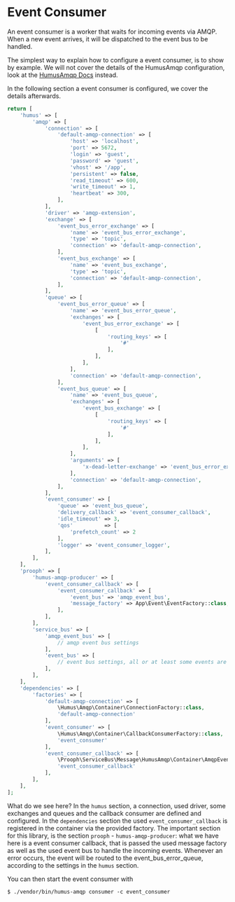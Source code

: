 # Event Consumer

An event consumer is a worker that waits for incoming events via AMQP. When a new event arrives, it will be
dispatched to the event bus to be handled.

The simplest way to explain how to configure a event consumer, is to show by example.
We will not cover the details of the HumusAmqp configuration, look at the
[HumusAmqp Docs](https://humusamqp.readthedocs.io/en/latest/) instead.

In the following section a event consumer is configured, we cover the details afterwards.

```php
return [
    'humus' => [
        'amqp' => [
            'connection' => [
                'default-amqp-connection' => [
                    'host' => 'localhost',
                    'port' => 5672,
                    'login' => 'guest',
                    'password' => 'guest',
                    'vhost' => '/app',
                    'persistent' => false,
                    'read_timeout' => 600,
                    'write_timeout' => 1,
                    'heartbeat' => 300,
                ],
            ],
            'driver' => 'amqp-extension',
            'exchange' => [
                'event_bus_error_exchange' => [
                    'name' => 'event_bus_error_exchange',
                    'type' => 'topic',
                    'connection' => 'default-amqp-connection',
                ],
                'event_bus_exchange' => [
                    'name' => 'event_bus_exchange',
                    'type' => 'topic',
                    'connection' => 'default-amqp-connection',
                ],
            ],
            'queue' => [
                'event_bus_error_queue' => [
                    'name' => 'event_bus_error_queue',
                    'exchanges' => [
                        'event_bus_error_exchange' => [
                            [
                                'routing_keys' => [
                                    '#'
                                ],
                            ],
                        ],
                    ],
                    'connection' => 'default-amqp-connection',
                ],
                'event_bus_queue' => [
                    'name' => 'event_bus_queue',
                    'exchanges' => [
                        'event_bus_exchange' => [
                            [
                                'routing_keys' => [
                                    '#'
                                ],
                            ],
                        ],
                    ],
                    'arguments' => [
                        'x-dead-letter-exchange' => 'event_bus_error_exchange',
                    ],
                    'connection' => 'default-amqp-connection',
                ],
            ],
            'event_consumer' => [
                'queue' => 'event_bus_queue',
                'delivery_callback' => 'event_consumer_callback',
                'idle_timeout' => 3,
                'qos'          => [
                    'prefetch_count' => 2
                ],
                'logger' => 'event_consumer_logger',
            ],
        ],
    ],
    'prooph' => [
        'humus-amqp-producer' => [
            'event_consumer_callback' => [
                'event_consumer_callback' => [
                    'event_bus' => 'amqp_event_bus',
                    'message_factory' => App\Event\EventFactory::class,
                ],
            ],
        ],
        'service_bus' => [
            'amqp_event_bus' => [
                // amqp event bus settings
            ],
            'event_bus' => [
                // event bus settings, all or at least some events are send to the amqp_event_bus  
            ],
        ],
    ],
    'dependencies' => [
        'factories' => [
            'default-amqp-connection' => [
                \Humus\Amqp\Container\ConnectionFactory::class,
                'default-amqp-connection'
            ],
            'event_consumer' => [
                \Humus\Amqp\Container\CallbackConsumerFactory::class,
                'event_consumer'
            ],
            'event_consumer_callback' => [
                \Prooph\ServiceBus\Message\HumusAmqp\Container\AmqpEventConsumerCallbackFactory::class,
                'event_consumer_callback'
            ],
        ],
    ],
];
```

What do we see here? In the `humus` section, a connection, used driver, some exchanges and queues and the
callback consumer are defined and configured. In the `dependencies` section the used `event_consumer_callback`
is registered in the container via the provided factory. The important section for this library, is the section
`prooph` - `humus-amqp-producer`: what we have here is a event consumer callback, that is passed the
used message factory as well as the used event bus to handle the incoming events.
Whenever an error occurs, the event will be routed to the event_bus_error_queue, according to the settings
in the `humus` section.

You can then start the event consumer with

```
$ ./vendor/bin/humus-amqp consumer -c event_consumer
```
